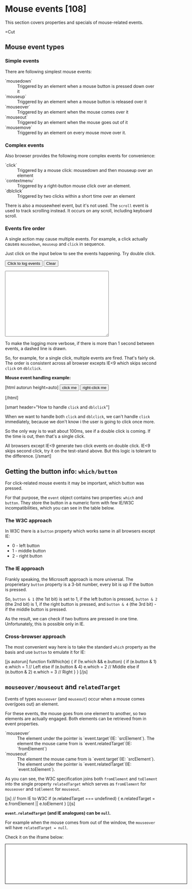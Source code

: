 
# Mouse events [108]

This section covers properties and specials of mouse-related events.

=Cut


## Mouse event types   


### Simple events   
There are following simplest mouse events:
<dl>
<dt>`mousedown`</dt>
<dd>Triggered by an element when a mouse button is pressed down over it</dd>
<dt>`mouseup`</dt>
<dd>Triggered by an element when a mouse button is released over it</dd>
<dt>`mouseover`</dt>
<dd>Triggered by an element when the mouse comes over it</dd>
<dt>`mouseout`</dt>
<dd>Triggered by an element when the mouse goes out of it</dd>
<dt>`mousemove`</dt>
<dd>Triggered by an element on every mouse move over it.</dd>
</dl>


### Complex events   
Also browser provides the following more complex events for convenience:

<dl>
<dt>`click`</dt>
<dd>Triggered by a mouse click: mousedown and then mouseup over an element</dd>
<dt>`contextmenu`</dt>
<dd>Triggered by a right-button mouse click over an element.</dd>
<dt>`dblclick`</dt>
<dd>Triggered by two clicks within a short time over an element</dd>
</dl>

There is also a mousewheel event, but it's not used. The `scroll` event is used to track scrolling instead. It occurs on any scroll, including keyboard scroll.


### Events fire order   

A single action may cause multiple events. For example, a click actually causes `mousedown`, `mouseup` and `click` in sequence.

Just click on the input below to see the events happening. Try double click.

<input onmousedown="return logMouse(event)" onmouseup="return logMouse(event)" onclick="return logMouse(event)" oncontextmenu="return logMouse(event)" ondblclick="return logMouse(event)" value="Click to log events" type="button" /> <input onclick="logClear('test')" value="Clear" type="button" /> <form id="testform" name="testform"> <textarea rows="14" cols="40"></textarea></form>

To make the logging more verbose, if there is more than 1 second between events, a dashed line is drawn. 

So, for example, for a single click, multiple events are fired. That's fairly ok. The order is consistent across all browser excepts IE&lt;9 which skips second `click` on `dblclick`.

<b>Mouse event handling example:</b>

[html autorun height=auto]
<input type="button" value="click me" id="btn">
<input type="button" value="right-click me" id="btn2">


<script> 
document.getElementById('btn').onclick = function() {
  alert('click!')
}

document.getElementById('btn2').oncontextmenu = function() {
  alert('right click!')
}
</script>
[/html]


[smart header="How to handle `click` and `dblclick`"]

When we want to handle both `click` and `dblclick`, we can't handle `click` immediately, because we don't know i the user is going to click once more. 

So the only way is to wait about 100ms, see if a double click is coming. If the time is out, then that's a single click. 

All browsers except IE&lt;9 generate two click events on double click. IE&lt;9 skips second click, try it on the test-stand above. But this logic is tolerant to the difference.
[/smart]



## Getting the button info: `which/button`   

For click-related mouse events it may be important, which button was pressed. 

For that purpose, the `event` object contains two properties: `which` and `button`. They store the button in a numeric form with few IE/W3C incompatibilities, which you can see in the table below.


### The W3C approach   

In W3C there is a `button` property which works same in all browsers except IE:

<ul>
<li>0 - left button</li>
<li>1 - middle button</li>
<li>2 - right button</li>
</ul>


### The IE approach   

Frankly speaking, the Microsoft approach is more universal. The properietary `button` property is a 3-bit number, every bit is up if the button is pressed.

So, <code>button & 1</code> (the 1st bit) is set to 1, if the left button is pressed, <code>button & 2</code> (the 2nd bit) is 1, if the right button is pressed, and <code>button & 4</code> (the 3rd bit) - if the middle button is pressed.

As the result, we can check if two buttons are pressed in one time. Unfortunately, this is possible only in IE. 


### Cross-browser approach   

The most convenient way here is to take the standard `which` property as the basis and use `button` to emulate it for IE:

[js autorun]
function fixWhich(e) {
  if (!e.which && e.button) {
    if (e.button & 1) e.which = 1      // Left
    else if (e.button & 4) e.which = 2 // Middle
    else if (e.button & 2) e.which = 3 // Right
  }
}
[/js]


## `mouseover/mouseout` and `relatedTarget`   

Events of types `mouseover` (and `mouseout`) occur when a mouse comes over(goes out) an element.

For these events, the mouse goes from one element to another, so two elements are actually engaged. Both elements can be retrieved from in event properties.

<dl>
<dt>`mouseover`</dt>
<dd>The element under the pointer is `event.target`(IE: `srcElement`).
The element the mouse came from is `event.relatedTarget`(IE: `fromElement`)
</dd>
<dt>`mouseout`</dt>
<dd>The element the mouse came from is `event.target`(IE: `srcElement`).
The element under the pointer is `event.relatedTarget`(IE: `event.toElement`).</dd>
</dl>
 
As you can see, the W3C specification joins both `fromElement` and `toElement` into the single property `relatedTarget` which serves as `fromElement` for `mouseover` and `toElement` for `mouseout`.

[js]
// from IE to W3C
if (e.relatedTarget === undefined) {
  e.relatedTarget = e.fromElement || e.toElement
}
[/js]

<b>`event.relatedTarget` (and IE analogues) can be `null`</b>.

For example when the mouse comes from out of the window, the `mouseover` will have `relatedTarget = null`.

Check it on the iframe below:

<iframe style="border:1px solid black; overflow: hidden; height:130px; width: 600px" src="/files/tutorial/browser/events/mouseoverout.html">

The source code in the playground: [play src="/assets/browser/events/mouseoverout.html"].



## `Mousemove` and `mouseover` frequency   

`Mousemove` triggers on every mouse movement. It's target is the topmost and most nested element which is covered by mouse.

[sum]
`Mousemove` and `mouseover/mouseout` trigger when browser internal timing allows.

That means if you move the mouse fast, intermediate DOM elements and parents are be skipped.
[/sum]

So you can move over an element without any `mousemove/mouseover` triggered on it.

You can move from a child through parent without any mouse event on the parent.

Although browser can skip intermediate elements, it guarantees that as far as `mouseover` was triggered, the `mouseout` will trigger too. 


### Test stand   

Try that on the test stand below. Move the mouse lightningly fast over the elements. There can be no events, or only the red `div` will get them, or only the green one.

Also try fast-moving it from the red child. The parent will be ignored.


<div id="green" class="green" onmouseover="return logMouseMove(event)" onmouseout="return logMouseMove(event)" onmousemove="return logMouseMove(event)" ><div id="red" class="red">Text</div></div>


<input onclick="logClear('move')" value="Clear" type="button" /> <form id="moveform" name="moveform"> <textarea rows="18" cols="40"></textarea></form>



## `Mouseout` to a child element   

The mouse pointer can only be over a <b>single</b> element in one moment of time. The one which is <i>topmost</i>, with maximal `z-index` and <i>deepest</i>, the most nested.

<b>When mouse goes to a child element, the parent triggers `mouseout`.</b> So it looks like the mouse has left the parent, but it just moved into a child.

The blue `DIV` in the example below has the event-printing handler.
See how it looks, move the mouse from blue to red.

<div class="parent" style="background:blue;width:200px;height:200px;position:relative" onmouseover="mol(event, this)" onmouseout="mol(event, this)">
    <div class="child" style="background:red;width:100px;height:100px;position:absolute;left:50px;top:50px">
    </div>
</div>

<textarea style="height:100px;width:400px" id="mouseoverlog"></textarea>
<input type="button" onclick="document.getElementById('mouseoverlog').value=''" value="Clear">

<script>
function mol(event, elem) {
  var area = document.getElementById("mouseoverlog")
  area.value += event.type+' '+elem.className+' [target: '+(event.target||event.srcElement).className+']\n'
  area.scrollTop = area.scrollHeight
}
</script>

When moving from the parent to the child, the events are:
<ol>
<li>`mouseout` on the parent</li>
<li>`mouseover` on the child, which bubbles to the parent and triggers it's handler.</li>
</ol>

So, there is actually a pair of events, which may spoil the code behavior if not taken into account.


### The `mouseenter/mouseleave` events.   

Usually, we don't want to care about the mouse moving to child elements.
All we want is to know when the mouse enters the element and when it leaves.

There are `mouseenter` and `mouseleave` events to handle this, described in <a href="http://www.w3.org/TR/DOM-Level-3-Events/#event-type-mouseenter">DOM Level 3</a> specification and supported by IE.

For the rest of the browsers, we need to filter out mouseouts to children. The standard trick is to check the `relatedTarget`, and do nothing if we are still inside the parent.

In the example below, we use `mouseout` for all browsers, but filter it through `isOutside` which ascends through parents of `relatedTarget` until it either meets the parent (this means we're inside) or reaches the top node (we're outside).

[html autorun run height=160]
<div style="padding:10px;border: 1px solid blue" id="parent">
 <p>Move the mouse in and outside of here. The blue box parent has <i>many</i> other <b>elements</b> inside.</p>
 <p>They do not generate extra `mouseover/mouseout` events.</p>
</div>
event

<script>
function isOutside(evt, parent) {
  var elem = evt.relatedTarget || evt.toElement || evt.fromElement

  while ( elem && elem !== parent) {
    elem = elem.parentNode;
  }

  if ( elem !== parent) {
    return true
  }
}

var parent = document.getElementById('parent')

parent.onmouseover = parent.onmouseout = function(e) {
  e = e || event
  
  if (isOutside(e, this)) {
    parent.nextSibling.nodeValue = new Date() + ' ' + e.type 
  } 
}   
</script>
[/html]


[task src="task/rollover.md"]


## Mouse coordinates: `clientX(Y)`,`pageX(Y)`   

For mouse-related event handling, a cross-browser way of getting coordinates is often needed.


### Relative to window   

There is a great cross-browser property pair `clientX/clientY` which contain coordinates relative to `window`.

If your window is 500x500, and the mouse is in the center, then  `clientX` and `clientY` are both equal to 250.

If you scroll down, left or up without moving the mouse - the values of  `clientX/clientY` don't change, because they are relative to the window, not the document.

Move the mouse over the input to see `clientX/clientY`:
[html]
<input onmousemove="this.value = event.clientX+':'+event.clientY">
[/html]
<input onmousemove="this.value = event.clientX+':'+event.clientY">



### Relative to document   

Usually, to process an event we need mouse position relative to document, with scroll. The W3C standard provides a property pair `pageX/pageY` for that. 

If your window is 500x500, and the mouse is in the middle, then both `pageX` and `pageY` equal 250. If you scroll it 250 pixels down, the value of `pageY` becomes 500. 

So, the pair `pageX/pageY` contains coordinates relative to document top-left corner, with all scrolls.

They are supported by all browsers except IE&lt;9. 

Move the mouse over the input to see `pageX/pageY` (except IE&lt;9):
[html]
<input onmousemove="this.value = event.pageX+':'+event.pageY">
[/html]
<input onmousemove="this.value = event.pageX+':'+event.pageY">


#### IE&lt;9 workaround   

In older IEs, page coordinates can be calculated by adding document scroll to `clientX/clientY`. 

If the document is in standards mode, then the page scroll is on  `HTML` element: `document.documentElement.scrollLeft`, in quirks mode it's on the `BODY`: `document.body.scrollLeft`.

So let's try both. And if nothing is set (possible if in quirks mode and the body hasn't loaded yet), then the scroll is `0`.

[js]
var html = document.documentElement
var body = document.body
e.pageX = e.clientX + (html.scrollLeft || body && body.scrollLeft || 0)
[/js]

We're almost done. But there is one more subtle feature for IE. The `document` in IE may be shifted from (0,0) position. The shift is kept in `document.documentElement.clientLeft/clientTop` (no quirks mode), so we'll need to take it into account as well.

The following code provides a reliable `pageX/pageY` for IE, even if it's not there:
[js autorun]
function fixPageXY(e) {
  if (e.pageX == null && e.clientX != null ) { 
    var html = document.documentElement
    var body = document.body

    e.pageX = e.clientX + (html.scrollLeft || body && body.scrollLeft || 0)
    e.pageX -= html.clientLeft || 0
    
    e.pageY = e.clientY + (html.scrollTop || body && body.scrollTop || 0)
    e.pageY -= html.clientTop || 0
  }
}
[/js]



### The demo of mouse coordinates   
 
The following example shows mouse coordinates relative to the document for all browsers.

[js autorun]
document.onmousemove = function(e) {
  e = e || window.event
  fixPageXY(e)

  document.getElementById('mouseX').value = e.pageX
  document.getElementById('mouseY').value = e.pageY
}
[/js]

Coordinate X:<input type="text" id="mouseX"/>
Coordinate Y:<input type="text" id="mouseY"/>


## Right click: `oncontextmenu`   

By default, the browser shows it's own context menu on right mouse click.
But if a JavaScript handler is set, it can suppress the native menu.

The only exception is older versions of Opera which require a special menu option to be enabled. Newer Opera 10.50+ is fine.

[html autorun height=auto]
<input type="button" oncontextmenu="alert('Custom menu');return false" value="Right-click me"/>
[/html]

In older version of Opera a typical solution was to replace `contextmenu` handler `Ctrl+click` combination or with a long click.



## Preventing selection   

A common problem with clicks on the text is selection. For example, you want to handle double click. Try double clicking the span below.

[html autorun height=auto]
<span ondblclick="alert('ok')">Text</span>
[/html]

The event handler works. But as a side effect, the text becomes selected. 

To stop the selection, we should prevent default browser action for <a href="http://msdn.microsoft.com/en-us/library/ms536969%28VS.85%29.aspx">selectstart</a> event in IE and `mousedown` in all other browsers.

The example below triggers click events correctly, but does not become selected.

[html autorun height=auto]
<span 
  ondblclick="alert('ok')"
  onselectstart="return false"
  onmousedown="return false"
>Text</span>
[/html]

The method described allow does not make an element unselectable. A user might want to select the text contents, and he is able to do it, for example by starting the mousedown near the element.


## Drag'n'drop   

An elementary drag'n'drop is easy. The algorithm is:
<ol>
<li>Track `mousedown` on the element. When triggers, start the drag'n'drop, assign handlers.</li>
<li>Drag by tracking `mousemove`. Make the element absolute positioned and move it's `left/top` with the mouse. 
By assigning them to `event.pageX/pageY` you match the top-left corner with the pointer. To put the element under the pointer, a shift is needed.</li>
<li>Finish with `mouseup` on the element</li>
</ol> 

In the following example, the ball image can be dragged around:
<div style="height:80px">
Click the ball and drag to move it.
[img src="/assets/browser/events/ball.gif"]
</div>

[js autorun]
document.getElementById('ball').onmousedown = function() {
  this.style.position = 'absolute'

  var self = this

  document.onmousemove = function(e) {
    e = e || event
    fixPageXY(e)  
    // put ball center under mouse pointer. 25 is half of width/height
    self.style.left = e.pageX-25+'px' 
    self.style.top = e.pageY-25+'px' 
  }
  this.onmouseup = function() {
    document.onmousemove = null
  }
}

//document.getElementById('ball').ondragstart = function() { return false }
[/js]

Try it in Firefox, in IE. Doesn't work well, right? 

That's because of the commented last line. Browser starts it's own drag'n'drop for the image which spoils our custom processing.

Cancelling browser default action for drag'n'drop is required here. 

The fixed example:
<div style="height:80px">
Click the ball and drag to move it.
[img src="/assets/browser/events/ball.gif"]
</div>

[js autorun hide="Show full code with uncommented ondragstart"]
document.getElementById('ball2').onmousedown = function() {
  this.style.position = 'absolute'

  var self = this

  document.onmousemove = function(e) {
    e = e || event
    fixPageXY(e) 
   
    self.style.left = e.pageX-25+'px' 
    self.style.top = e.pageY-25+'px' 
  }
  this.onmouseup = function() {
    document.onmousemove = null
  }
}

document.getElementById('ball2').ondragstart = function() { return false }
[/js]

In real applications there are additional mouse handlers which detect when the dragged object comes over possible targets and highlight these targets. Also the drop usually leads to more complex processing. 

[ponder header="Why `mousemove` is on `document`, not on `ball`?"]
Really, why? From the first sight, the mouse is always over the ball. The coordinates are always same, no matter which element catches the event. So using `ball.onmousemove` instead of `document.onmousemove` may seem fine.

But actually, the <i>mouse is not over the ball</i>. Remember, the browser registers `mousemove` often, but not for every pixel. 

A swift move will trigger `mousemove` on the far end of the page. That's why we need to track `mousemove` on the whole `document`.
[/ponder]

[smart header="Native drag'n'drop"]
Several browsers (Firefox, Safari/Chrome) support native drag'n'drop events. 

Their main benefit is that they allow to drag an arbitrary file into the browser, so that JavaScript is able to get their binary contents.

For regular in-browser drag'n'drop, mouse events work good enough.
[/smart]



## Summary   

Mouse events got the following additional standard properties:

<ul>
<li>The mouse button: `which`</li>
<li>Trigger elements: `target/relatedTarget`</li>
<li>Coordinates relative to the window: `clientX/clientY`</li>
<li>Coordinates relative to the document: `pageX/pageY`</li>
</ul>

There are incompatibilities around, but they are easily solvable as described above.

`Mouseover, mousemove, mouseout` have special features:
<ol>
<li>`Mouseover` and `mouseout` are only events which have second target: `relatedTarget` (`toElement` || `srcElement` in IE).</li>
<li>`Mouseout` triggers when mouse leaves the parent for it's child. Use `mouseenter/mouseleave` and their emulation to skip such events.</li>
<li>`Mouseover, mousemove, mouseout` can skip elements. The mouse may appear immediately over a child skipping all it's parents.</li>
</ol>

Additional recipes:

<ul>
<li>You can prevent selection with `selectstart/mousedown` handlers when making controls from text elements.</li>
<li>When using <code>mousedown -&gt; mousemove</code> interaction, like custom drag'n'drop, it is usually required to prevent `dragstart`.</li>
</ul>


[task src="task/tree-hide-children.md"]

=Head

<link rel="stylesheet" type="text/css" href="/files/tutorial/browser/events/mouse.css"/>
<script src="/files/tutorial/browser/events/log.js"></script>

<script type="text/javascript">
function highlightMe(elem) {
    elem.style.backgroundColor='yellow'
    alert(elem.className)
    elem.style.backgroundColor = ''
}

function highlightMe2(e) {
    highlightMe(e.currentTarget);
}
</script>
